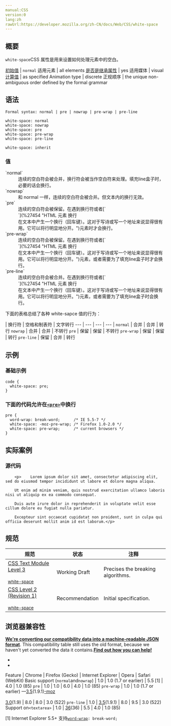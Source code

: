 ```yaml
---
manual:CSS
version:0
lang:zh
rawUrl:https://developer.mozilla.org/zh-CN/docs/Web/CSS/white-space
---
```





## 概要<a name="Summary"></a>


`white-space`CSS 属性是用来设置如何处理元素中的空白。


[初始值](%28302 "") | `normal` 
适用元素 | all elements 
[是否是继承属性](%28299 "") | yes 
适用媒体 | visual 
[计算值](%28304 "") | as specified 
Animation type | discrete 
正规顺序 | the unique non-ambiguous order defined by the formal grammar 


## 语法<a name="Syntax"></a>

```
Formal syntax: normal | pre | nowrap | pre-wrap | pre-line
```

```
white-space: normal
white-space: nowrap
white-space: pre
white-space: pre-wrap
white-space: pre-line

white-space: inherit
```

### 值<a name="Values"></a>
<dl><dt id=''>`normal`</dt><dd>连续的空白符会被合并，换行符会被当作空白符来处理。填充line盒子时，必要的话会换行。</dd><dt id=''>`nowrap`</dt><dd>和 normal 一样，连续的空白符会被合并。但文本内的换行无效。</dd><dt id=''>`pre`</dt><dd>连续的空白符会被保留。在遇到换行符或者[`<br>`](%27454 "HTML 元素 换行 <br> 在文本中产生一个换行（回车键）。这对于写诗或写一个地址来说显得很有用。它可以将行明显地分开。")元素时才会换行。</dd><dt id=''>`pre-wrap`</dt><dd>连续的空白符会被保留。在遇到换行符或者[`<br>`](%27454 "HTML 元素 换行 <br> 在文本中产生一个换行（回车键）。这对于写诗或写一个地址来说显得很有用。它可以将行明显地分开。")元素，或者需要为了填充line盒子时才会换行。</dd><dt id=''>`pre-line`</dt><dd>连续的空白符会被合并。在遇到换行符或者[`<br>`](%27454 "HTML 元素 换行 <br> 在文本中产生一个换行（回车键）。这对于写诗或写一个地址来说显得很有用。它可以将行明显地分开。")元素，或者需要为了填充line盒子时会换行。</dd></dl>

下面的表格总结了各种 white-sapce 值的行为：


 | 换行符 | 空格和制表符 | 文字转行 
 ---  |  ---  |  ---  |  ---  | 
`normal` | 合并 | 合并 | 转行 
`nowrap` | 合并 | 合并 | 不转行 
`pre` | 保留 | 保留 | 不转行 
`pre-wrap` | 保留 | 保留 | 转行 
`pre-line` | 保留 | 合并 | 转行 


## 示例<a name="Examples"></a>

### 基础示例<a name="基础示例"></a>

```
code { 
  white-space: pre; 
}
```

### 下面的代码允许在[`<pre>`](%32589 "HTML <pre> 元素表示预定义格式文本。在该元素中的文本通常按照原文件中的编排，以等宽字体的形式展现出来，文本中的空白符（比如空格和换行符）都会显示出来。(紧跟在 <pre> 开始标签后的换行符也会被省略)")中换行<a name="Specifications"></a>

```
pre {
  word-wrap: break-word;      /* IE 5.5-7 */
  white-space: -moz-pre-wrap; /* Firefox 1.0-2.0 */
  white-space: pre-wrap;      /* current browsers */
}
```





## 实际案例<a name="实际案例"></a>

### 源代码<a name="源代码"></a>

```
    <p>    Lorem ipsum dolor sit amet, consectetur adipiscing elit, sed do eiusmod tempor incididunt ut labore et dolore magna aliqua.
    
    Ut enim ad minim veniam, quis nostrud exercitation ullamco laboris nisi ut aliquip ex ea commodo consequat.
    
    Duis aute irure dolor in reprehenderit in voluptate velit esse cillum dolore eu fugiat nulla pariatur.
    
    Excepteur sint occaecat cupidatat non proident, sunt in culpa qui officia deserunt mollit anim id est laborum.</p>

```





## 规范<a name="Specifications"></a>

规范 | 状态 | 注释 
 ---  |  ---  |  ---  | 
[CSS Text Module Level 3<br></br><small>white-space</small>](%32590 "") | Working Draft | Precises the breaking algorithms. 
[CSS Level 2 (Revision 1)<br></br><small>white-space</small>](%32591 "") | Recommendation | Initial specification. 


## 浏览器兼容性<a name="Browser_compatibility"></a>


**[We&#39;re converting our compatibility data into a machine-readable JSON format](%3344 "")**. This compatibility table still uses the old format, because we haven&#39;t yet converted the data it contains.**[Find out how you can help!](%3392 "")**


* 
* 

Feature | Chrome | Firefox (Gecko) | Internet Explorer | Opera | Safari (WebKit) 
Basic support (`normal`and`nowrap`) | 1.0 | 1.0 (1.7 or earlier) | 5.5 [1] | 4.0 | 1.0 (85) 
`pre` | 1.0 | 1.0 | 6.0 | 4.0 | 1.0 (85) 
`pre-wrap` | 1.0 | 1.0 (1.7 or earlier) —[3.5](%3393 "Released on 2009-06-30.")(1.9.1)[-moz](%3568 "The name of this feature is prefixed with '-moz' as this browser considers it experimental")<br></br>[3.0](%10303 "Released on 2008-06-17.")(1.9) | 8.0 | 8.0 | 3.0 (522) 
`pre-line` | 1.0 | [3.5](%3393 "Released on 2009-06-30.")(1.9.1) | 8.0 | 9.5 | 3.0 (522) 
Support on`<textarea>` | 1.0 | [36](%14667 "Released on 2015-02-24.")(36) | 5.5 | 4.0 | 1.0 (85) 





[1] Internet Explorer 5.5+ 支持[`word-wrap`](%28265 "CSS 属性 overflow-wrap 是用来说明当一个不能被分开的字符串太长而不能填充其包裹盒时，为防止其溢出，浏览器是否允许这样的单词中断换行。")`: break-word;`




